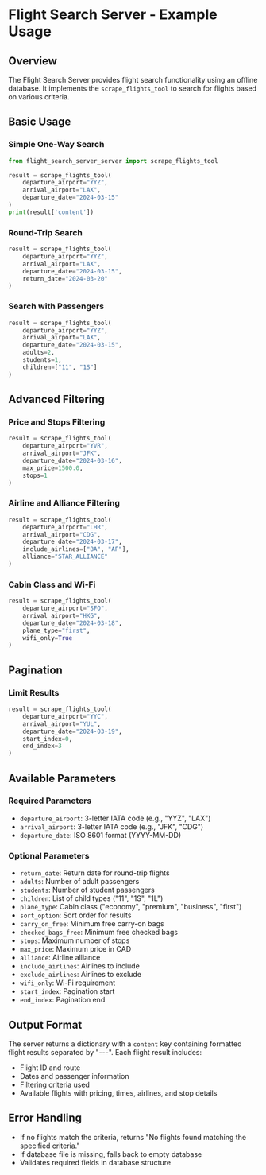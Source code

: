# Flight Search Server - Example Usage

## Overview
The Flight Search Server provides flight search functionality using an offline database. It implements the `scrape_flights_tool` to search for flights based on various criteria.

## Basic Usage

### Simple One-Way Search
```python
from flight_search_server_server import scrape_flights_tool

result = scrape_flights_tool(
    departure_airport="YYZ",
    arrival_airport="LAX",
    departure_date="2024-03-15"
)
print(result['content'])
```

### Round-Trip Search
```python
result = scrape_flights_tool(
    departure_airport="YYZ",
    arrival_airport="LAX",
    departure_date="2024-03-15",
    return_date="2024-03-20"
)
```

### Search with Passengers
```python
result = scrape_flights_tool(
    departure_airport="YYZ",
    arrival_airport="LAX",
    departure_date="2024-03-15",
    adults=2,
    students=1,
    children=["11", "1S"]
)
```

## Advanced Filtering

### Price and Stops Filtering
```python
result = scrape_flights_tool(
    departure_airport="YVR",
    arrival_airport="JFK",
    departure_date="2024-03-16",
    max_price=1500.0,
    stops=1
)
```

### Airline and Alliance Filtering
```python
result = scrape_flights_tool(
    departure_airport="LHR",
    arrival_airport="CDG",
    departure_date="2024-03-17",
    include_airlines=["BA", "AF"],
    alliance="STAR_ALLIANCE"
)
```

### Cabin Class and Wi-Fi
```python
result = scrape_flights_tool(
    departure_airport="SFO",
    arrival_airport="HKG",
    departure_date="2024-03-18",
    plane_type="first",
    wifi_only=True
)
```

## Pagination

### Limit Results
```python
result = scrape_flights_tool(
    departure_airport="YYC",
    arrival_airport="YUL",
    departure_date="2024-03-19",
    start_index=0,
    end_index=3
)
```

## Available Parameters

### Required Parameters
- `departure_airport`: 3-letter IATA code (e.g., "YYZ", "LAX")
- `arrival_airport`: 3-letter IATA code (e.g., "JFK", "CDG")
- `departure_date`: ISO 8601 format (YYYY-MM-DD)

### Optional Parameters
- `return_date`: Return date for round-trip flights
- `adults`: Number of adult passengers
- `students`: Number of student passengers
- `children`: List of child types ("11", "1S", "1L")
- `plane_type`: Cabin class ("economy", "premium", "business", "first")
- `sort_option`: Sort order for results
- `carry_on_free`: Minimum free carry-on bags
- `checked_bags_free`: Minimum free checked bags
- `stops`: Maximum number of stops
- `max_price`: Maximum price in CAD
- `alliance`: Airline alliance
- `include_airlines`: Airlines to include
- `exclude_airlines`: Airlines to exclude
- `wifi_only`: Wi-Fi requirement
- `start_index`: Pagination start
- `end_index`: Pagination end

## Output Format
The server returns a dictionary with a `content` key containing formatted flight results separated by "---". Each flight result includes:
- Flight ID and route
- Dates and passenger information
- Filtering criteria used
- Available flights with pricing, times, airlines, and stop details

## Error Handling
- If no flights match the criteria, returns "No flights found matching the specified criteria."
- If database file is missing, falls back to empty database
- Validates required fields in database structure